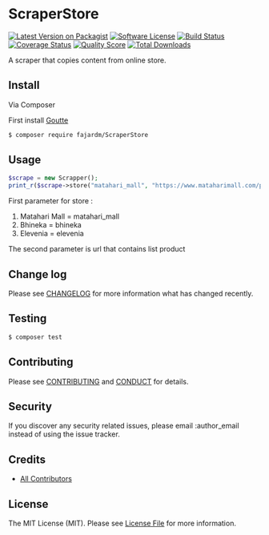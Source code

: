 # ScraperStore

[![Latest Version on Packagist][ico-version]][link-packagist]
[![Software License][ico-license]](LICENSE.md)
[![Build Status][ico-travis]][link-travis]
[![Coverage Status][ico-scrutinizer]][link-scrutinizer]
[![Quality Score][ico-code-quality]][link-code-quality]
[![Total Downloads][ico-downloads]][link-downloads]

A scraper that copies content from online store.

## Install

Via Composer

First install [Goutte](https://github.com/FriendsOfPHP/Goutte)

``` bash
$ composer require fajardm/ScraperStore
```

## Usage

``` php
$scrape = new Scrapper();
print_r($scrape->store("matahari_mall", "https://www.mataharimall.com/p-2/handphone?page=1&per_page=25&fq=brand_name:samsung"));
```

First parameter for store :<br/>
1. Matahari Mall = matahari_mall<br/>
2. Bhineka = bhineka<br/>
3. Elevenia = elevenia<br/>

The second parameter is url that contains list product

## Change log

Please see [CHANGELOG](CHANGELOG.md) for more information what has changed recently.

## Testing

``` bash
$ composer test
```

## Contributing

Please see [CONTRIBUTING](CONTRIBUTING.md) and [CONDUCT](CONDUCT.md) for details.

## Security

If you discover any security related issues, please email :author_email instead of using the issue tracker.

## Credits

- [All Contributors][link-contributors]

## License

The MIT License (MIT). Please see [License File](LICENSE.md) for more information.

[ico-version]: https://img.shields.io/packagist/v/fajardm/scraperstore.svg?style=flat-square
[ico-license]: https://img.shields.io/badge/license-MIT-brightgreen.svg?style=flat-square
[ico-travis]: https://img.shields.io/travis/fajardm/scraperstore/master.svg?style=flat-square
[ico-scrutinizer]: https://img.shields.io/scrutinizer/coverage/g/fajardm/scraperstore.svg?style=flat-square
[ico-code-quality]: https://img.shields.io/scrutinizer/g/fajardm/scraperstore.svg?style=flat-square
[ico-downloads]: https://img.shields.io/packagist/dt/fajardm/scraperstore.svg?style=flat-square

[link-packagist]: https://packagist.org/packages/fajardm/scraperstore
[link-travis]: https://travis-ci.org/fajardm/scraperstore
[link-scrutinizer]: https://scrutinizer-ci.com/g/fajardm/scraperstore/code-structure
[link-code-quality]: https://scrutinizer-ci.com/g/fajardm/scraperstore
[link-downloads]: https://packagist.org/packages/fajardm/scraperstore
[link-author]: https://github.com/fajardm
[link-contributors]: ../../contributors
